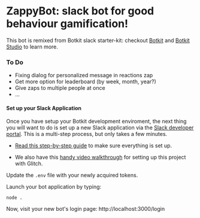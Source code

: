 # ZappyBot: slack bot for good behaviour gamification!

This bot is remixed from Botkit slack starter-kit: checkout [Botkit](https://botkit.ai) and [Botkit Studio](https://botkit.ai) to learn more.

### To Do
* Fixing dialog for personalized message in reactions zap
* Get more option for leaderboard (by week, month, year?)
* Give zaps to multiple people at once
* ...

#### Set up your Slack Application 
Once you have setup your Botkit development enviroment, the next thing you will want to do is set up a new Slack application via the [Slack developer portal](https://api.slack.com/). This is a multi-step process, but only takes a few minutes. 

* [Read this step-by-step guide](https://github.com/howdyai/botkit/blob/master/docs/slack-events-api.md) to make sure everything is set up. 

* We also have this [handy video walkthrough](https://youtu.be/us2zdf0vRz0) for setting up this project with Glitch.

Update the `.env` file with your newly acquired tokens.

Launch your bot application by typing:

`node .`

Now, visit your new bot's login page: http://localhost:3000/login
